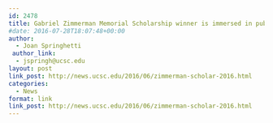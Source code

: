 ```yaml
---
id: 2478
title: Gabriel Zimmerman Memorial Scholarship winner is immersed in public service
#date: 2016-07-28T18:07:48+00:00
author:
  - Joan Springhetti
 author_link:
  - jspringh@ucsc.edu
layout: post
link_post: http://news.ucsc.edu/2016/06/zimmerman-scholar-2016.html
categories:
  - News
format: link
link_post: http://news.ucsc.edu/2016/06/zimmerman-scholar-2016.html
---
```

